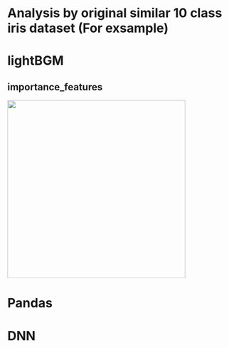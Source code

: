# Analysis by original similar 10 class iris dataset (For exsample)


# lightBGM 

## importance_features

<img src="https://user-images.githubusercontent.com/48679574/108627938-592ff480-749b-11eb-80a5-c8f3962ca533.png" width="400px">

# Pandas 


# DNN



